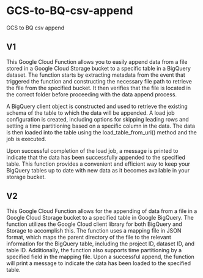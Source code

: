 # GCS-to-BQ-csv-append
GCS to BQ csv append

## V1

This Google Cloud Function allows you to easily append data from a file stored in a Google Cloud Storage bucket to a specific table in a BigQuery dataset. The function starts by extracting metadata from the event that triggered the function and constructing the necessary file path to retrieve the file from the specified bucket. It then verifies that the file is located in the correct folder before proceeding with the data append process.

A BigQuery client object is constructed and used to retrieve the existing schema of the table to which the data will be appended. A load job configuration is created, including options for skipping leading rows and setting a time partitioning based on a specific column in the data. The data is then loaded into the table using the load_table_from_uri() method and the job is executed.

Upon successful completion of the load job, a message is printed to indicate that the data has been successfully appended to the specified table. This function provides a convenient and efficient way to keep your BigQuery tables up to date with new data as it becomes available in your storage bucket.


## V2

This Google Cloud Function allows for the appending of data from a file in a Google Cloud Storage bucket to a specified table in Google BigQuery. The function utilizes the Google Cloud client library for both BigQuery and Storage to accomplish this. The function uses a mapping file in JSON format, which maps the parent directory of the file to the relevant information for the BigQuery table, including the project ID, dataset ID, and table ID. Additionally, the function also supports time partitioning by a specified field in the mapping file. Upon a successful append, the function will print a message to indicate the data has been loaded to the specified table.
